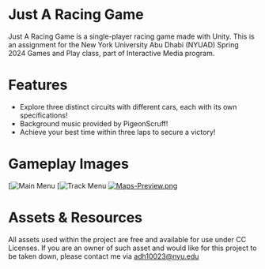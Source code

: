 
# Just A Racing Game 

Just A Racing Game is a single-player racing game made with Unity. This is an assignment for the New York University Abu Dhabi (NYUAD) Spring 2024 Games and Play class, part of Interactive Media program.

# Features
- Explore three distinct circuits with different cars, each with its own specifications!
- Background music provided by PigeonScruff!
- Achieve your best time within three laps to secure a victory!

# Gameplay Images

[![Main Menu](Screenshot(3).png)
[![Track Menu](Screenshot(4).png)
[![Maps-Preview.png](https://i.postimg.cc/tJFLtjrw/Maps-Preview.png)](https://postimg.cc/CnLPSWps)

# Assets & Resources
All assets used within the project are free and available for use under CC Licenses. If you are an owner of such asset and would like for this project to be taken down, please contact me via adh10023@nyu.edu


